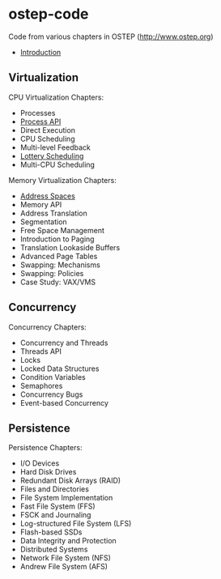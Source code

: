 # ostep-code
Code from various chapters in OSTEP (http://www.ostep.org)

* [Introduction](https://github.com/remzi-arpacidusseau/ostep-code/tree/master/intro)

## Virtualization

CPU Virtualization Chapters:
* Processes
* [Process API](https://github.com/remzi-arpacidusseau/ostep-code/tree/master/cpu-api)
* Direct Execution
* CPU Scheduling
* Multi-level Feedback
* [Lottery Scheduling](https://github.com/remzi-arpacidusseau/ostep-code/tree/master/cpu-sched-lottery)
* Multi-CPU Scheduling

Memory Virtualization Chapters:
* [Address Spaces](https://github.com/remzi-arpacidusseau/ostep-code/tree/master/vm-intro)
* Memory API
* Address Translation
* Segmentation
* Free Space Management
* Introduction to Paging
* Translation Lookaside Buffers
* Advanced Page Tables
* Swapping: Mechanisms
* Swapping: Policies
* Case Study: VAX/VMS

## Concurrency

Concurrency Chapters:
* Concurrency and Threads
* Threads API
* Locks
* Locked Data Structures
* Condition Variables
* Semaphores
* Concurrency Bugs
* Event-based Concurrency

## Persistence

Persistence Chapters:
* I/O Devices
* Hard Disk Drives
* Redundant Disk Arrays (RAID)
* Files and Directories
* File System Implementation
* Fast File System (FFS)
* FSCK and Journaling
* Log-structured File System (LFS)
* Flash-based SSDs
* Data Integrity and Protection
* Distributed Systems
* Network File System (NFS)
* Andrew File System (AFS)

